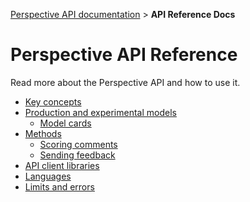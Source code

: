 [Perspective API documentation](https://github.com/conversationai/perspectiveapi/blob/master/README.md) > **API Reference Docs**

# Perspective API Reference

Read more about the Perspective API and how to use it.

* [Key concepts](key-concepts.md)
* [Production and experimental models](models.md)
   * [Model cards](model-cards/README.md)
* [Methods](methods.md)
   * [Scoring comments](methods.md#scoring-comments-analyzecomment)
   * [Sending feedback](methods.md#sending-feedback-suggestcommentscore)
* [API client libraries](clients.md)
* [Languages](languages.md)
* [Limits and errors](limits.md)
